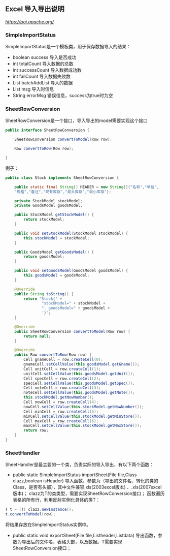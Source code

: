 ## Excel 导入导出说明

*https://poi.apache.org/*

###  SimpleImportStatus

SimpleImportStatus是一个模板类，用于保存数据导入的结果：

- boolean success 导入是否成功
- int totalCount 导入数据的总数
- int successCount 导入数据成功数
- int failCount 导入数据失败数
- List<T> batchAddList  导入的数据
- List<String> msg  导入时信息
- String errorMsg 错误信息，success为true时为空

### SheetRowConversion
SheetRowConversion是一个接口，导入导出的model需要实现这个接口

``` java
public interface SheetRowConversion {

    SheetRowConversion convertToModel(Row row);

    Row convertToRow(Row row);

}
```
例子：

``` java
public class Stock implements SheetRowConversion {

    public static final String[] HEADER = new String[]{"名称","单位",
    "规格","备注","现有库存","最大库存","最小库存"};

    private StockModel stockModel;
    private GoodsModel goodsModel;

    public StockModel getStockModel() {
        return stockModel;
    }

    public void setStockModel(StockModel stockModel) {
        this.stockModel = stockModel;
    }

    public GoodsModel getGoodsModel() {
        return goodsModel;
    }

    public void setGoodsModel(GoodsModel goodsModel) {
        this.goodsModel = goodsModel;
    }

    @Override
    public String toString() {
        return "Stock{" +
                "stockModel=" + stockModel +
                ", goodsModel=" + goodsModel +
                '}';
    }

    @Override
    public SheetRowConversion convertToModel(Row row) {
        return null;
    }

    @Override
    public Row convertToRow(Row row) {
        Cell gnameCell = row.createCell(0);
        gnameCell.setCellValue(this.goodsModel.getGname());
        Cell unitCell = row.createCell(1);
        unitCell.setCellValue(this.goodsModel.getUnit());
        Cell specCell = row.createCell(2);
        specCell.setCellValue(this.goodsModel.getSpec());
        Cell noteCell = row.createCell(3);
        noteCell.setCellValue(this.goodsModel.getNote());
        this.stockModel.getNowNumber();
        Cell nowCell = row.createCell(4);
        nowCell.setCellValue(this.stockModel.getNowNumber());
        Cell minCell = row.createCell(5);
        minCell.setCellValue(this.stockModel.getMinStore());
        Cell maxCell = row.createCell(6);
        maxCell.setCellValue(this.stockModel.getMaxStore());
        return row;
    }
}
```




### SheetHandler

SheetHandler是最主要的一个类，负责实际的导入导出，有以下两个函数：

- public static <T extends SheetRowConversion> SimpleImportStatus<T> importSheet(File file,Class clazz,boolean isHeader)
导入函数，参数为（导出的文件名、转化的类的Class，是否有头部），其中文件兼容.xls(2003excel版本) 、.xls(2007excel版本)； clazz为T的类类型，需要实现SheetRowConversion接口；
函数遍历表格的所有行，利用反射实例化具体的类T：

``` java
T t = (T) clazz.newInstance();
t.convertToModel(row);
```
将结果存放在SimpleImportStatus实例中。

- public static <T extends SheetRowConversion> void exportSheet(File file,List<String>header,List<T>data)
导出函数，参数为导出后的文件名，表格头部，以及数据。T需要实现SheetRowConversion接口；

